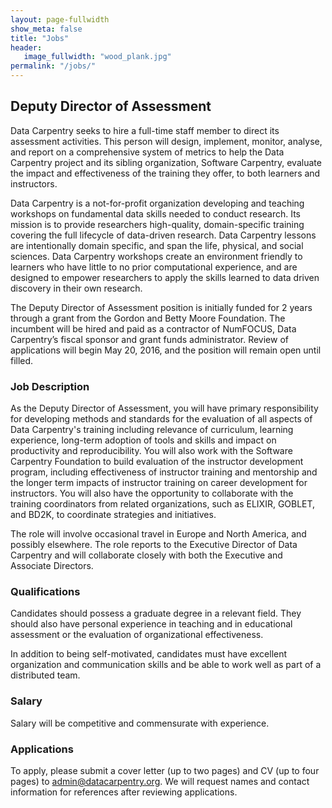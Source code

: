 ```yaml
---
layout: page-fullwidth
show_meta: false
title: "Jobs"
header:
   image_fullwidth: "wood_plank.jpg"
permalink: "/jobs/"
---
```

## Deputy Director of Assessment

Data Carpentry seeks to hire a full-time staff member to direct its assessment activities.
This person will design, implement, monitor, analyse, and report on a comprehensive system of metrics
to help the Data Carpentry project and its sibling organization, Software Carpentry,
evaluate the impact and effectiveness of the training they offer,
to both learners and instructors.

Data Carpentry is a not-for-profit organization developing and teaching workshops
on fundamental data skills needed to conduct research.
Its mission is to provide researchers high-quality, domain-specific training
covering the full lifecycle of data-driven research.
Data Carpentry lessons are intentionally domain specific, and span the life, physical, and social sciences.
Data Carpentry workshops create an environment friendly to learners who have little to no prior computational experience,
and are designed to empower researchers to apply the skills learned to data driven discovery in their own research.

The Deputy Director of Assessment position is initially funded for 2 years through a grant from the Gordon and Betty Moore Foundation.
The incumbent will be hired and paid as a contractor of NumFOCUS,
Data Carpentry’s fiscal sponsor and grant funds administrator.
Review of applications will begin May 20, 2016, and the position will remain open until filled.

### Job Description

As the Deputy Director of Assessment,
you will have primary responsibility for developing methods and standards for the evaluation of all aspects of Data Carpentry's training
including relevance of curriculum, learning experience, long-term adoption of tools and skills and impact on productivity and reproducibility.
You will also work with the Software Carpentry Foundation to build evaluation of the instructor development program,
including effectiveness of instructor training and mentorship
and the longer term impacts of instructor training on career development for instructors.
You will also have the opportunity to collaborate with the training coordinators from related organizations,
such as ELIXIR, GOBLET, and BD2K,
to coordinate strategies and initiatives.

The role will involve occasional travel in Europe and North America, and possibly elsewhere.
The role reports to the Executive Director of Data Carpentry
and will collaborate closely with both the Executive and Associate Directors.

### Qualifications

Candidates should possess a graduate degree in a relevant field.
They should also have personal experience in teaching and in educational assessment
or the evaluation of organizational effectiveness.

In addition to being self-motivated,
candidates must have excellent organization and communication skills
and be able to work well as part of a distributed team.

### Salary

Salary will be competitive and commensurate with experience.

### Applications

To apply,
please submit a cover letter (up to two pages) and CV (up to four pages)
to [admin@datacarpentry.org](mailto:admin@datacarpentry.org).
We will request names and contact information for references after reviewing applications.

